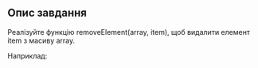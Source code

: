 ## Опис завдання


Реалізуйте функцію removeElement(array, item), щоб видалити елемент item з масиву array.

Наприклад:
